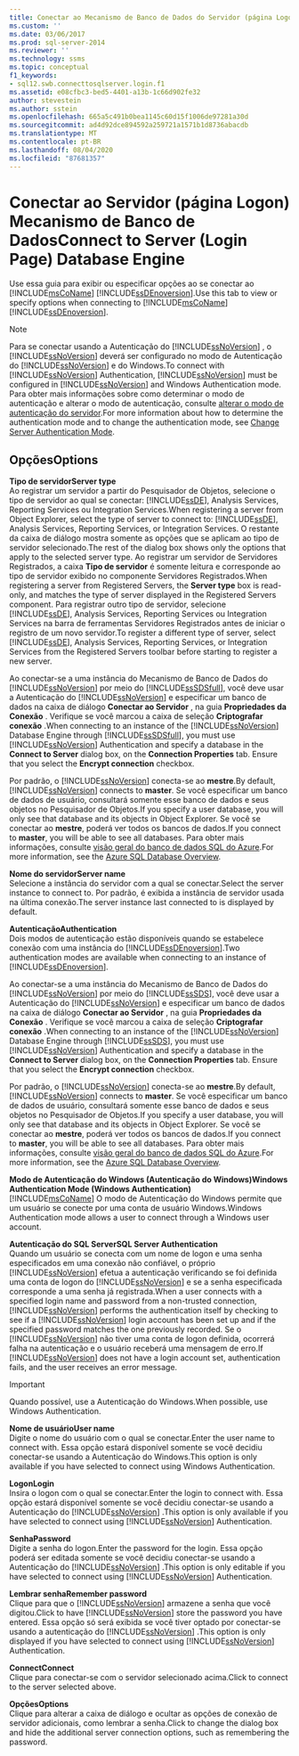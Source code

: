 ```yaml
---
title: Conectar ao Mecanismo de Banco de Dados do Servidor (página Logon) | Microsoft Docs
ms.custom: ''
ms.date: 03/06/2017
ms.prod: sql-server-2014
ms.reviewer: ''
ms.technology: ssms
ms.topic: conceptual
f1_keywords:
- sql12.swb.connecttosqlserver.login.f1
ms.assetid: e08cfbc3-bed5-4401-a13b-1c66d902fe32
author: stevestein
ms.author: sstein
ms.openlocfilehash: 665a5c491b0bea1145c60d15f1006de97281a30d
ms.sourcegitcommit: ad4d92dce894592a259721a1571b1d8736abacdb
ms.translationtype: MT
ms.contentlocale: pt-BR
ms.lasthandoff: 08/04/2020
ms.locfileid: "87681357"
---
```

# <a name="connect-to-server-login-page-database-engine"></a><span data-ttu-id="6a767-102">Conectar ao Servidor (página Logon) Mecanismo de Banco de Dados</span><span class="sxs-lookup"><span data-stu-id="6a767-102">Connect to Server (Login Page) Database Engine</span></span>
  <span data-ttu-id="6a767-103">Use essa guia para exibir ou especificar opções ao se conectar ao [!INCLUDE[msCoName](../../includes/msconame-md.md)] [!INCLUDE[ssDEnoversion](../../includes/ssdenoversion-md.md)].</span><span class="sxs-lookup"><span data-stu-id="6a767-103">Use this tab to view or specify options when connecting to [!INCLUDE[msCoName](../../includes/msconame-md.md)] [!INCLUDE[ssDEnoversion](../../includes/ssdenoversion-md.md)].</span></span>  
  
> [!NOTE]  
>  <span data-ttu-id="6a767-104">Para se conectar usando a Autenticação do [!INCLUDE[ssNoVersion](../../includes/ssnoversion-md.md)] , o [!INCLUDE[ssNoVersion](../../includes/ssnoversion-md.md)] deverá ser configurado no modo de Autenticação do [!INCLUDE[ssNoVersion](../../includes/ssnoversion-md.md)] e do Windows.</span><span class="sxs-lookup"><span data-stu-id="6a767-104">To connect with [!INCLUDE[ssNoVersion](../../includes/ssnoversion-md.md)] Authentication, [!INCLUDE[ssNoVersion](../../includes/ssnoversion-md.md)] must be configured in [!INCLUDE[ssNoVersion](../../includes/ssnoversion-md.md)] and Windows Authentication mode.</span></span> <span data-ttu-id="6a767-105">Para obter mais informações sobre como determinar o modo de autenticação e alterar o modo de autenticação, consulte [alterar o modo de autenticação do servidor](../../database-engine/configure-windows/change-server-authentication-mode.md).</span><span class="sxs-lookup"><span data-stu-id="6a767-105">For more information about how to determine the authentication mode and to change the authentication mode, see [Change Server Authentication Mode](../../database-engine/configure-windows/change-server-authentication-mode.md).</span></span>  
  
## <a name="options"></a><span data-ttu-id="6a767-106">Opções</span><span class="sxs-lookup"><span data-stu-id="6a767-106">Options</span></span>  
 <span data-ttu-id="6a767-107">**Tipo de servidor**</span><span class="sxs-lookup"><span data-stu-id="6a767-107">**Server type**</span></span>  
 <span data-ttu-id="6a767-108">Ao registrar um servidor a partir do Pesquisador de Objetos, selecione o tipo de servidor ao qual se conectar: [!INCLUDE[ssDE](../../includes/ssde-md.md)], Analysis Services, Reporting Services ou Integration Services.</span><span class="sxs-lookup"><span data-stu-id="6a767-108">When registering a server from Object Explorer, select the type of server to connect to: [!INCLUDE[ssDE](../../includes/ssde-md.md)], Analysis Services, Reporting Services, or Integration Services.</span></span> <span data-ttu-id="6a767-109">O restante da caixa de diálogo mostra somente as opções que se aplicam ao tipo de servidor selecionado.</span><span class="sxs-lookup"><span data-stu-id="6a767-109">The rest of the dialog box shows only the options that apply to the selected server type.</span></span> <span data-ttu-id="6a767-110">Ao registrar um servidor de Servidores Registrados, a caixa **Tipo de servidor** é somente leitura e corresponde ao tipo de servidor exibido no componente Servidores Registrados.</span><span class="sxs-lookup"><span data-stu-id="6a767-110">When registering a server from Registered Servers, the **Server type** box is read-only, and matches the type of server displayed in the Registered Servers component.</span></span> <span data-ttu-id="6a767-111">Para registrar outro tipo de servidor, selecione [!INCLUDE[ssDE](../../includes/ssde-md.md)], Analysis Services, Reporting Services ou Integration Services na barra de ferramentas Servidores Registrados antes de iniciar o registro de um novo servidor.</span><span class="sxs-lookup"><span data-stu-id="6a767-111">To register a different type of server, select [!INCLUDE[ssDE](../../includes/ssde-md.md)], Analysis Services, Reporting Services, or Integration Services from the Registered Servers toolbar before starting to register a new server.</span></span>  
  
 <span data-ttu-id="6a767-112">Ao conectar-se a uma instância do Mecanismo de Banco de Dados do [!INCLUDE[ssNoVersion](../../includes/ssnoversion-md.md)] por meio do [!INCLUDE[ssSDSfull](../../includes/sssdsfull-md.md)], você deve usar a Autenticação do [!INCLUDE[ssNoVersion](../../includes/ssnoversion-md.md)] e especificar um banco de dados na caixa de diálogo **Conectar ao Servidor** , na guia **Propriedades da Conexão** . Verifique se você marcou a caixa de seleção **Criptografar conexão** .</span><span class="sxs-lookup"><span data-stu-id="6a767-112">When connecting to an instance of the [!INCLUDE[ssNoVersion](../../includes/ssnoversion-md.md)] Database Engine through [!INCLUDE[ssSDSfull](../../includes/sssdsfull-md.md)], you must use [!INCLUDE[ssNoVersion](../../includes/ssnoversion-md.md)] Authentication and specify a database in the **Connect to Server** dialog box, on the **Connection Properties** tab. Ensure that you select the **Encrypt connection** checkbox.</span></span>  
  
 <span data-ttu-id="6a767-113">Por padrão, o [!INCLUDE[ssNoVersion](../../includes/ssnoversion-md.md)] conecta-se ao **mestre**.</span><span class="sxs-lookup"><span data-stu-id="6a767-113">By default, [!INCLUDE[ssNoVersion](../../includes/ssnoversion-md.md)] connects to **master**.</span></span> <span data-ttu-id="6a767-114">Se você especificar um banco de dados de usuário, consultará somente esse banco de dados e seus objetos no Pesquisador de Objetos.</span><span class="sxs-lookup"><span data-stu-id="6a767-114">If you specify a user database, you will only see that database and its objects in Object Explorer.</span></span> <span data-ttu-id="6a767-115">Se você se conectar ao **mestre**, poderá ver todos os bancos de dados.</span><span class="sxs-lookup"><span data-stu-id="6a767-115">If you connect to **master**, you will be able to see all databases.</span></span> <span data-ttu-id="6a767-116">Para obter mais informações, consulte [visão geral do banco de dados SQL do Azure](/azure/sql-database/sql-database-technical-overview).</span><span class="sxs-lookup"><span data-stu-id="6a767-116">For more information, see the [Azure SQL Database Overview](/azure/sql-database/sql-database-technical-overview).</span></span>  
  
 <span data-ttu-id="6a767-117">**Nome do servidor**</span><span class="sxs-lookup"><span data-stu-id="6a767-117">**Server name**</span></span>  
 <span data-ttu-id="6a767-118">Selecione a instância do servidor com a qual se conectar.</span><span class="sxs-lookup"><span data-stu-id="6a767-118">Select the server instance to connect to.</span></span> <span data-ttu-id="6a767-119">Por padrão, é exibida a instância de servidor usada na última conexão.</span><span class="sxs-lookup"><span data-stu-id="6a767-119">The server instance last connected to is displayed by default.</span></span>  
  
 <span data-ttu-id="6a767-120">**Autenticação**</span><span class="sxs-lookup"><span data-stu-id="6a767-120">**Authentication**</span></span>  
 <span data-ttu-id="6a767-121">Dois modos de autenticação estão disponíveis quando se estabelece conexão com uma instância do [!INCLUDE[ssDEnoversion](../../includes/ssdenoversion-md.md)].</span><span class="sxs-lookup"><span data-stu-id="6a767-121">Two authentication modes are available when connecting to an instance of [!INCLUDE[ssDEnoversion](../../includes/ssdenoversion-md.md)].</span></span>  
  
 <span data-ttu-id="6a767-122">Ao conectar-se a uma instância do Mecanismo de Banco de Dados do [!INCLUDE[ssNoVersion](../../includes/ssnoversion-md.md)] por meio do [!INCLUDE[ssSDS](../../includes/sssds-md.md)], você deve usar a Autenticação do [!INCLUDE[ssNoVersion](../../includes/ssnoversion-md.md)] e especificar um banco de dados na caixa de diálogo **Conectar ao Servidor** , na guia **Propriedades da Conexão** . Verifique se você marcou a caixa de seleção **Criptografar conexão** .</span><span class="sxs-lookup"><span data-stu-id="6a767-122">When connecting to an instance of the [!INCLUDE[ssNoVersion](../../includes/ssnoversion-md.md)] Database Engine through [!INCLUDE[ssSDS](../../includes/sssds-md.md)], you must use [!INCLUDE[ssNoVersion](../../includes/ssnoversion-md.md)] Authentication and specify a database in the **Connect to Server** dialog box, on the **Connection Properties** tab. Ensure that you select the **Encrypt connection** checkbox.</span></span>  
  
 <span data-ttu-id="6a767-123">Por padrão, o [!INCLUDE[ssNoVersion](../../includes/ssnoversion-md.md)] conecta-se ao **mestre**.</span><span class="sxs-lookup"><span data-stu-id="6a767-123">By default, [!INCLUDE[ssNoVersion](../../includes/ssnoversion-md.md)] connects to **master**.</span></span> <span data-ttu-id="6a767-124">Se você especificar um banco de dados de usuário, consultará somente esse banco de dados e seus objetos no Pesquisador de Objetos.</span><span class="sxs-lookup"><span data-stu-id="6a767-124">If you specify a user database, you will only see that database and its objects in Object Explorer.</span></span> <span data-ttu-id="6a767-125">Se você se conectar ao **mestre**, poderá ver todos os bancos de dados.</span><span class="sxs-lookup"><span data-stu-id="6a767-125">If you connect to **master**, you will be able to see all databases.</span></span> <span data-ttu-id="6a767-126">Para obter mais informações, consulte [visão geral do banco de dados SQL do Azure](/azure/sql-database/sql-database-technical-overview).</span><span class="sxs-lookup"><span data-stu-id="6a767-126">For more information, see the [Azure SQL Database Overview](/azure/sql-database/sql-database-technical-overview).</span></span>  
  
 <span data-ttu-id="6a767-127">**Modo de Autenticação do Windows (Autenticação do Windows)**</span><span class="sxs-lookup"><span data-stu-id="6a767-127">**Windows Authentication Mode (Windows Authentication)**</span></span>  
 [!INCLUDE[msCoName](../../includes/msconame-md.md)] <span data-ttu-id="6a767-128">O modo de Autenticação do Windows permite que um usuário se conecte por uma conta de usuário Windows.</span><span class="sxs-lookup"><span data-stu-id="6a767-128">Windows Authentication mode allows a user to connect through a Windows user account.</span></span>  
  
 <span data-ttu-id="6a767-129">**Autenticação do SQL Server**</span><span class="sxs-lookup"><span data-stu-id="6a767-129">**SQL Server Authentication**</span></span>  
 <span data-ttu-id="6a767-130">Quando um usuário se conecta com um nome de logon e uma senha especificados em uma conexão não confiável, o próprio [!INCLUDE[ssNoVersion](../../includes/ssnoversion-md.md)] efetua a autenticação verificando se foi definida uma conta de logon do [!INCLUDE[ssNoVersion](../../includes/ssnoversion-md.md)] e se a senha especificada corresponde a uma senha já registrada.</span><span class="sxs-lookup"><span data-stu-id="6a767-130">When a user connects with a specified login name and password from a non-trusted connection, [!INCLUDE[ssNoVersion](../../includes/ssnoversion-md.md)] performs the authentication itself by checking to see if a [!INCLUDE[ssNoVersion](../../includes/ssnoversion-md.md)] login account has been set up and if the specified password matches the one previously recorded.</span></span> <span data-ttu-id="6a767-131">Se o [!INCLUDE[ssNoVersion](../../includes/ssnoversion-md.md)] não tiver uma conta de logon definida, ocorrerá falha na autenticação e o usuário receberá uma mensagem de erro.</span><span class="sxs-lookup"><span data-stu-id="6a767-131">If [!INCLUDE[ssNoVersion](../../includes/ssnoversion-md.md)] does not have a login account set, authentication fails, and the user receives an error message.</span></span>  
  
> [!IMPORTANT]  
>  <span data-ttu-id="6a767-132">Quando possível, use a Autenticação do Windows.</span><span class="sxs-lookup"><span data-stu-id="6a767-132">When possible, use Windows Authentication.</span></span>  
  
 <span data-ttu-id="6a767-133">**Nome de usuário**</span><span class="sxs-lookup"><span data-stu-id="6a767-133">**User name**</span></span>  
 <span data-ttu-id="6a767-134">Digite o nome do usuário com o qual se conectar.</span><span class="sxs-lookup"><span data-stu-id="6a767-134">Enter the user name to connect with.</span></span> <span data-ttu-id="6a767-135">Essa opção estará disponível somente se você decidiu conectar-se usando a Autenticação do Windows.</span><span class="sxs-lookup"><span data-stu-id="6a767-135">This option is only available if you have selected to connect using Windows Authentication.</span></span>  
  
 <span data-ttu-id="6a767-136">**Logon**</span><span class="sxs-lookup"><span data-stu-id="6a767-136">**Login**</span></span>  
 <span data-ttu-id="6a767-137">Insira o logon com o qual se conectar.</span><span class="sxs-lookup"><span data-stu-id="6a767-137">Enter the login to connect with.</span></span> <span data-ttu-id="6a767-138">Essa opção estará disponível somente se você decidiu conectar-se usando a Autenticação do [!INCLUDE[ssNoVersion](../../includes/ssnoversion-md.md)] .</span><span class="sxs-lookup"><span data-stu-id="6a767-138">This option is only available if you have selected to connect using [!INCLUDE[ssNoVersion](../../includes/ssnoversion-md.md)] Authentication.</span></span>  
  
 <span data-ttu-id="6a767-139">**Senha**</span><span class="sxs-lookup"><span data-stu-id="6a767-139">**Password**</span></span>  
 <span data-ttu-id="6a767-140">Digite a senha do logon.</span><span class="sxs-lookup"><span data-stu-id="6a767-140">Enter the password for the login.</span></span> <span data-ttu-id="6a767-141">Essa opção poderá ser editada somente se você decidiu conectar-se usando a Autenticação do [!INCLUDE[ssNoVersion](../../includes/ssnoversion-md.md)] .</span><span class="sxs-lookup"><span data-stu-id="6a767-141">This option is only editable if you have selected to connect using [!INCLUDE[ssNoVersion](../../includes/ssnoversion-md.md)] Authentication.</span></span>  
  
 <span data-ttu-id="6a767-142">**Lembrar senha**</span><span class="sxs-lookup"><span data-stu-id="6a767-142">**Remember password**</span></span>  
 <span data-ttu-id="6a767-143">Clique para que o [!INCLUDE[ssNoVersion](../../includes/ssnoversion-md.md)] armazene a senha que você digitou.</span><span class="sxs-lookup"><span data-stu-id="6a767-143">Click to have [!INCLUDE[ssNoVersion](../../includes/ssnoversion-md.md)] store the password you have entered.</span></span> <span data-ttu-id="6a767-144">Essa opção só será exibida se você tiver optado por conectar-se usando a autenticação do [!INCLUDE[ssNoVersion](../../includes/ssnoversion-md.md)] .</span><span class="sxs-lookup"><span data-stu-id="6a767-144">This option is only displayed if you have selected to connect using [!INCLUDE[ssNoVersion](../../includes/ssnoversion-md.md)] Authentication.</span></span>  
  
 <span data-ttu-id="6a767-145">**Connect**</span><span class="sxs-lookup"><span data-stu-id="6a767-145">**Connect**</span></span>  
 <span data-ttu-id="6a767-146">Clique para conectar-se com o servidor selecionado acima.</span><span class="sxs-lookup"><span data-stu-id="6a767-146">Click to connect to the server selected above.</span></span>  
  
 <span data-ttu-id="6a767-147">**Opções**</span><span class="sxs-lookup"><span data-stu-id="6a767-147">**Options**</span></span>  
 <span data-ttu-id="6a767-148">Clique para alterar a caixa de diálogo e ocultar as opções de conexão de servidor adicionais, como lembrar a senha.</span><span class="sxs-lookup"><span data-stu-id="6a767-148">Click to change the dialog box and hide the additional server connection options, such as remembering the password.</span></span>  
  
  
